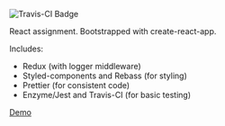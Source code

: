 ![Travis-CI Badge](https://travis-ci.org/wildlifehexagon/react-assignment.svg?branch=master)

React assignment. Bootstrapped with create-react-app.

Includes:
- Redux (with logger middleware)
- Styled-components and Rebass (for styling)
- Prettier (for consistent code)
- Enzyme/Jest and Travis-CI (for basic testing)

[Demo](http://harmonious-bushes.surge.sh/)
